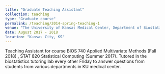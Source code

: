 ```yaml
---
title: "Graduate Teaching Assistant"
collection: teaching
type: "Graduate course"
permalink: /teaching/2014-spring-teaching-1
venue: "The University of Kansas Medical Center, Department of Biostatistics & Data sciences"
date: August 2017 - 2018
location: "Kansas City, KS"
---
```


Teaching Assistant for  course BIOS 740 Applied Multivariate Methods (Fall 2018) , STAT 820 Statistical Computing (Summer 2017).
Tutored in the biostatistics tutoring lab every other Friday to answer questions from students from various departments in KU medical center.
